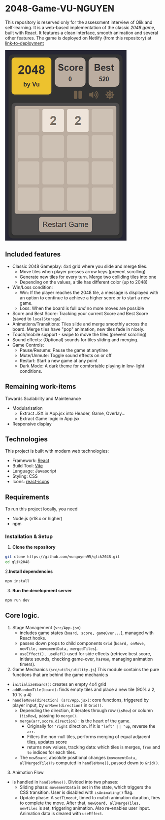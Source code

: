 # 2048-Game-VU-NGUYEN

This repository is reserved only for the assessment interview of Qlik and self-learning. It is a web-based implementation of the classic _2048 game_, built with React. It features a clean interface, smooth animation and several other features.
The game is deployed on Netlify (from this repository) at [link-to-deployment](https://vuqlik-2048.netlify.app/)

![2048-Game-Screenshot](./Game.png)

## Included features

- Classic 2048 Gameplay: 4x4 grid where you slide and merge tiles.
  - Move tiles when player presses arrow keys (prevent scrolling)
  - Generate new tiles for every turn. Merge two colliding tiles into one
  - Depending on the values, a tile has different color (up to 2048)
- Win/Loss condition:
  - Win: If the player reaches the 2048 tile, a message is displayed with an option to continue to achieve a higher score or to start a new game.
  - Loss: When the board is full _and_ no more moves are possible
- Score and Best Score: Tracking your current Score and Best Score (saved to `localStorage`)
- Animations/Transitions: Tiles slide and merge smoothly across the board. Merge tiles have "pop" animation, new tiles fade in nicely.
- Touch/mobile support - swipe to move the tiles (prevent scrolling)
- Sound effects: (Optional) sounds for tiles sliding and merging.
- Game Controls:
  - Pause/Resume: Pause the game at anytime
  - Mute/Unmute: Toggle sound effects on or off
  - Restart: Start a new game at any point
  - Dark Mode: A dark theme for comfortable playing in low-light conditions.

## Remaining work-items

Towards Scalability and Maintenance

- Modularisation
  - Extract JSX in App.jsx into Header, Game, Overlay...
  - Extract Game logic in App.jsx
- Responsive display

## Technologies

This project is built with modern web technologies:

- Framework: [React](https://react.dev/)
- Build Tool: [Vite](https://vite.dev/)
- Language: Javascript
- Styling: CSS
- Icons: [react-icons](https://react-icons.github.io/react-icons/)

## Requirements

To run this project locally, you need

- Node.js (v18.x or higher)
- npm

### Installation & Setup

1. **Clone the repository**

```bash
git clone https://github.com/vunguyen95/qlik2048.git
cd qlik2048
```

2.**Install dependencies**

```bash
npm install
```

3. **Run the development server**

```bash
npm run dev
```

## Core logic.

1. Stage Management (`src/App.jsx`)
   - includes game states (`board, score, gameOver...`), managed with React hooks.
   - passes down props to child components `Grid` (`board, onMove, newTile, movementData, mergedTiles`).
   - `useEffect(), useRef()` used for side effects (retrieve best score, initiate sounds, checking game-over, `hasWon`, managing animation timers).
2. Game Mechanics (`src/utils/utility.js`)
   This module contains the pure functions that are behind the game mechanic:s

- `initializeBoard()`: creates an empty 4x4 grid
- `addRandomTile(board)`: finds empty tiles and place a new tile (90% a 2, 10 % a 4)
- `handleMove(direction) (src/App.jsx)`: core functions, triggered by player input, by `onMove(direction)` in `Grid()`.
  - Depending the direction, it iterates through row (`isRow`) or column (`!isRow`), passing to `merge()`.
  - `merge(arr,score,direction)` : is the heart of the game.
    - Originally for `"right` direction. If it is `"left" || "up`, reverse the `arr`.
    - Filters the non-null tiles, performs merging of equal adjacent tiles, updates score
    - returns new values, tracking data: which tiles is merges, `from` and `to` indices for each tiles.
  - The `newBoard`, absolute positional changes (`movementData, allMergedTile`) is computed in `handleMove()`, passed down to `Grid()`.

3. Animation Flow

- is handled in `handleMove()`. Divided into two phases:
  - Sliding phase: `movementData` is set in the state, which triggers the CSS transition. User is disabled with `isAnimating()` flag.
  - Update phase: A `setTimeout`, timed to match animation duration, fires to complete the move. After that, `newBoard, allMergeTiles, newTiles` is set, triggering animation. Also re-enables user input. Animation data is cleared with `useEffect`.
